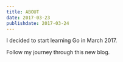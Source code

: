 ```yaml
---
title: ABOUT
date: 2017-03-23
publishdate: 2017-03-24
---
```


I decided to start learning Go in March 2017.

Follow my journey through this new blog.
